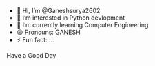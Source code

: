 - 👋 Hi, I’m @Ganeshsurya2602
- 👀 I’m interested in Python devlopment
- 🌱 I’m currently learning Computer Engineering
- 😄 Pronouns: GANESH
- ⚡ Fun fact: ...

Have a Good Day
<!---
Ganeshsurya2602/Ganeshsurya2602 is a ✨ special ✨ repository because its `README.md` (this file) appears on your GitHub profile.
You can click the Preview link to take a look at your changes.
--->
